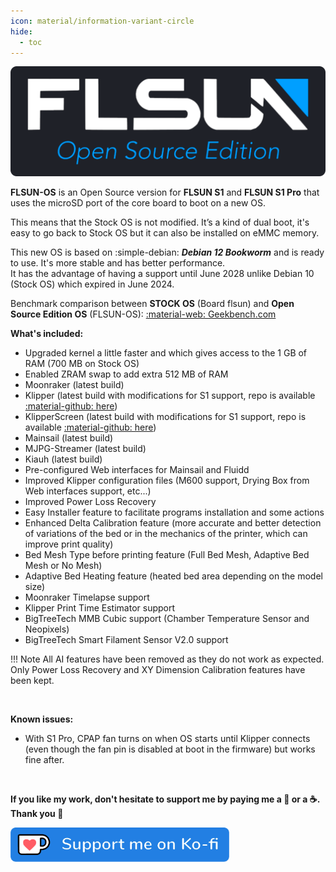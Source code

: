 ```yaml
---
icon: material/information-variant-circle
hide:
  - toc
---
```


<img width="700" src="../assets/images/home.png">

**FLSUN-OS** is an Open Source version for **FLSUN S1** and **FLSUN S1 Pro** that uses the microSD port of the core board to boot on a new OS.

This means that the Stock OS is not modified. It’s a kind of dual boot, it's easy to go back to Stock OS but it can also be installed on eMMC memory.

This new OS is based on :simple-debian: ***Debian 12 Bookworm*** and is ready to use. It's more stable and has better performance.<br />
It has the advantage of having a support until June 2028 unlike Debian 10 (Stock OS) which expired in June 2024.

Benchmark comparison between **STOCK OS** (Board flsun) and **Open Source Edition OS** (FLSUN-OS): <a href="https://browser.geekbench.com/v5/cpu/compare/22823940?baseline=22823878">:material-web: Geekbench.com</a>

**What's included:**

  - Upgraded kernel a little faster and which gives access to the 1 GB of RAM (700 MB on Stock OS)<br />
  - Enabled ZRAM swap to add extra 512 MB of RAM<br />
  - Moonraker (latest build)<br />
  - Klipper (latest build with modifications for S1 support, repo is available <a href="https://github.com/Guilouz/Klipper-Flsun-S1">:material-github: here</a>)<br />
  - KlipperScreen (latest build with modifications for S1 support, repo is available <a href="https://github.com/Guilouz/KlipperScreen-Flsun-S1">:material-github: here</a>)<br />
  - Mainsail (latest build)<br />
  - MJPG-Streamer (latest build)<br />
  - Kiauh (latest build)<br />
  - Pre-configured Web interfaces for Mainsail and Fluidd<br />
  - Improved Klipper configuration files (M600 support, Drying Box from Web interfaces support, etc...)<br />
  - Improved Power Loss Recovery<br />
  - Easy Installer feature to facilitate programs installation and some actions<br />
  - Enhanced Delta Calibration feature (more accurate and better detection of variations of the bed or in the mechanics of the printer, which can improve print quality)<br />
  - Bed Mesh Type before printing feature (Full Bed Mesh, Adaptive Bed Mesh or No Mesh)<br />
  - Adaptive Bed Heating feature (heated bed area depending on the model size)<br />
  - Moonraker Timelapse support<br />
  - Klipper Print Time Estimator support <br />
  - BigTreeTech MMB Cubic support (Chamber Temperature Sensor and Neopixels)<br />
  - BigTreeTech Smart Filament Sensor V2.0 support<br />

!!! Note
    All AI features have been removed as they do not work as expected.<br />Only Power Loss Recovery and XY Dimension Calibration features have been kept.

<br />

**Known issues:**

- With S1 Pro, CPAP fan turns on when OS starts until Klipper connects (even though the fan pin is disabled at boot in the firmware) but works fine after.

<br />

**If you like my work, don't hesitate to support me by paying me a 🍺 or a ☕. Thank you 🙂**

<a href="https://ko-fi.com/guilouz" target="_blank"><img width="350" src="../assets/images/ko-fi.png"></a>
